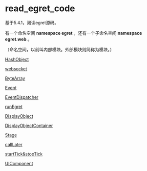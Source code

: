 # read_egret_code

基于5.4.1，阅读egret源码。

有一个命名空间 **namespace egret** ，还有一个子命名空间 **namespace egret.web** 。

（命名空间，以前叫内部模块。外部模块则简称为模块。）

[HashObject](./md/HashObject.md)

[websocket](./md/websocket.md)

[ByteArray](./md/ByteArray.md)

[Event](./md/Event.md)

[EventDispatcher](./md/EventDispatcher.md)

[runEgret](./md/runEgret.md)

[DisplayObject](./md/DisplayObject.md)

[DisplayObjectContainer](./md/DisplayObjectContainer.md)

[Stage](./md/Stage.md)

[callLater](./md/callLater.md)

[startTick&stopTick](./md/startTick&stopTick.md)

[UIComponent](./md/UIComponent.md)
